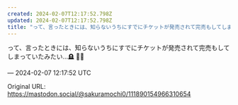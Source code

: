 ```yaml
---
created: 2024-02-07T12:17:52.798Z
updated: 2024-02-07T12:17:52.798Z
title: "って、言ったときには、知らないうちにすでにチケットが発売されて完売もしてしまっていたみたい…🪦 👋🏻[...]"
---
```


<p>って、言ったときには、知らないうちにすでにチケットが発売されて完売もしてしまっていたみたい…🪦 👋🏻</p>

&mdash; 2024-02-07 12:17:52 UTC

Original URL: https://mastodon.social/@sakuramochi0/111890154966310654
